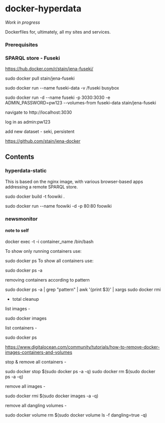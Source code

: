# docker-hyperdata

*Work in progress*

Dockerfiles for, ultimately, all my sites and services.

### Prerequisites

### SPARQL store - Fuseki

https://hub.docker.com/r/stain/jena-fuseki/

sudo docker pull stain/jena-fuseki

sudo docker run --name fuseki-data -v /fuseki busybox

sudo docker run -d --name fuseki -p 3030:3030 -e ADMIN_PASSWORD=pw123 --volumes-from fuseki-data stain/jena-fuseki

navigate to http://localhost:3030

log in as admin:pw123

add new dataset - seki, persistent


https://github.com/stain/jena-docker

## Contents

### hyperdata-static

This is based on the nginx image, with various browser-based apps addressing a remote SPARQL store.

sudo docker build -t foowiki .

sudo docker run --name foowiki -d -p 80:80 foowiki


### newsmonitor



#### note to self

docker exec -t -i container_name /bin/bash

To show only running containers use:

sudo docker ps
To show all containers use:

sudo docker ps -a


removing containers according to pattern

sudo docker ps -a | grep "pattern" | awk '{print $3}' | xargs sudo docker rmi

- total cleanup

list images -

sudo docker images

list containers -

sudo docker ps

https://www.digitalocean.com/community/tutorials/how-to-remove-docker-images-containers-and-volumes

stop & remove all containers -

sudo docker stop $(sudo docker ps -a -q)
sudo docker rm $(sudo docker ps -a -q)

remove all images -

sudo docker rmi $(sudo docker images -a -q)

remove all dangling volumes -

sudo docker volume rm $(sudo docker volume ls -f dangling=true -q)
